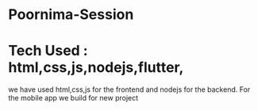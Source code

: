 # Poornima-Session
# Tech Used : html,css,js,nodejs,flutter,

we have used html,css,js for the frontend and nodejs for the backend. For the mobile app we build for new project
